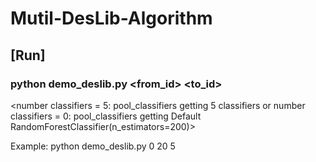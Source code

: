 # Mutil-DesLib-Algorithm
## [Run]  
### python demo_deslib.py <from_id> <to_id> <number classifiers>
<number classifiers = 5: pool_classifiers getting 5 classifiers or number classifiers = 0: pool_classifiers getting Default RandomForestClassifier(n_estimators=200)>

Example: python demo_deslib.py 0 20 5
